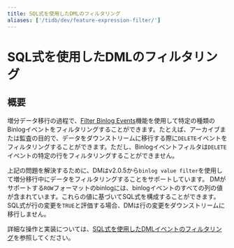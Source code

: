 ```yaml
---
title: SQL式を使用したDMLのフィルタリング
aliases: ['/tidb/dev/feature-expression-filter/']
---
```


# SQL式を使用したDMLのフィルタリング

## 概要

増分データ移行の過程で、[Filter Binlog Events](/filter-binlog-event.md)機能を使用して特定の種類のBinlogイベントをフィルタリングすることができます。たとえば、アーカイブまたは監査の目的で、データをダウンストリームに移行する際に`DELETE`イベントをフィルタリングすることができます。ただし、Binlogイベントフィルタは`DELETE`イベントの特定の行をフィルタリングすることができません。

上記の問題を解決するために、DMはv2.0.5から`binlog value filter`を使用して増分移行中にデータをフィルタリングすることをサポートしています。 DMがサポートする`ROW`フォーマットのbinlogには、binlogイベントのすべての列の値が含まれています。これらの値に基づいてSQL式を構成することができます。 SQL式が行の変更を`TRUE`と評価する場合、DMは行の変更をダウンストリームに移行しません。

詳細な操作と実装については、[SQL式を使用したDMLイベントのフィルタリング](/filter-dml-event.md)を参照してください。